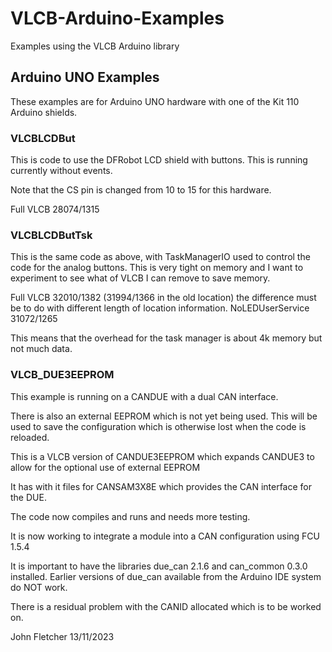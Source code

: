 # VLCB-Arduino-Examples
 Examples using the VLCB Arduino library
 
## Arduino UNO Examples

These examples are for Arduino UNO hardware with one of the Kit 110 Arduino shields.

### VLCBLCDBut

This is code to use the DFRobot LCD shield with buttons. This is running currently without events.

Note that the CS pin is changed from 10 to 15 for this hardware.

Full VLCB             28074/1315

### VLCBLCDButTsk

This is the same code as above, with TaskManagerIO used to control the code for the analog buttons. This is very tight on memory and I want to experiment to see what of VLCB I can remove to save memory.

Full VLCB             32010/1382   (31994/1366 in the old location) the difference must be to do with different length of location information.
NoLEDUserService      31072/1265

This means that the overhead for the task manager is about 4k memory but not much data.

### VLCB_DUE3EEPROM

This example is running on a CANDUE with a dual CAN interface.

There is also an external EEPROM which is not yet being used. This will be used to save the configuration which is otherwise lost when the code is reloaded.

This is a VLCB version of CANDUE3EEPROM which expands CANDUE3 to allow for the optional use of external EEPROM

It has with it files for CANSAM3X8E which provides the CAN interface for the DUE.

The code now compiles and runs and needs more testing.

It is now working to integrate a module into a CAN configuration using FCU 1.5.4

It is important to have the libraries due_can 2.1.6 and can_common 0.3.0 installed. Earlier versions of due_can available from the Arduino IDE system do NOT work.

There is a residual problem with the CANID allocated which is to be worked on.

John Fletcher 13/11/2023 



